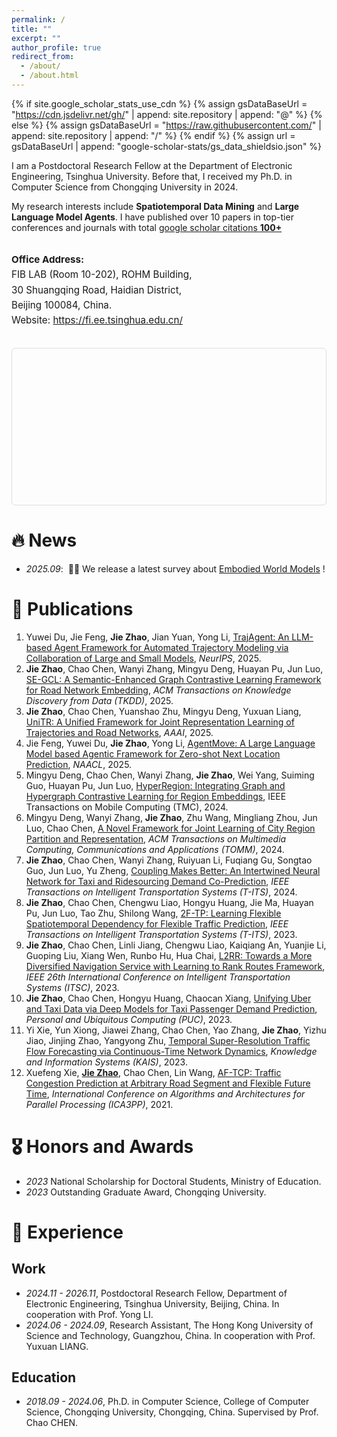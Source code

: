 ```yaml
---
permalink: /
title: ""
excerpt: ""
author_profile: true
redirect_from: 
  - /about/
  - /about.html
---
```


{% if site.google_scholar_stats_use_cdn %}
{% assign gsDataBaseUrl = "https://cdn.jsdelivr.net/gh/" | append: site.repository | append: "@" %}
{% else %}
{% assign gsDataBaseUrl = "https://raw.githubusercontent.com/" | append: site.repository | append: "/" %}
{% endif %}
{% assign url = gsDataBaseUrl | append: "google-scholar-stats/gs_data_shieldsio.json" %}

<span class='anchor' id='about-me'></span>

I am a Postdoctoral Research Fellow at the Department of Electronic Engineering, Tsinghua University. Before that, I received my Ph.D. in Computer Science from Chongqing University in 2024.

My research interests include **Spatiotemporal Data Mining** and **Large Language Model Agents**. I have published over 10 papers in top-tier conferences and journals with total <a href='https://scholar.google.com/citations?user=cSrV8q4AAAAJ'>google scholar citations <strong><span id='total_cit'>100+</span></strong></a>

<div style="display:flex; flex-wrap:wrap; align-items:flex-start; margin-top:1rem; gap:1rem;">

  <!-- 左边文字 -->
  <div style="flex:1; min-width:250px; font-size:0.95rem; line-height:1.6;">
  <p>
    <strong>Office Address:</strong><br>
    FIB LAB (Room 10-202), ROHM Building,<br>
    30 Shuangqing Road, Haidian District,<br>
    Beijing 100084, China.<br>
    Website: <a href="https://fi.ee.tsinghua.edu.cn/" target="_blank">
      https://fi.ee.tsinghua.edu.cn/
    </a>
  </p>
</div>


  <!-- 右边地图 -->
  <div style="flex:1; min-width:300px; height:250px; border:1px solid #ddd; border-radius:6px; overflow:hidden;">
    <div id="mapid" style="height:100%; width:100%;"></div>
  </div>
</div>

<!-- Leaflet CSS & JS -->
<link rel="stylesheet" href="https://unpkg.com/leaflet@1.9.4/dist/leaflet.css"/>
<script src="https://unpkg.com/leaflet@1.9.4/dist/leaflet.js"></script>

<script>
  var map = L.map('mapid').setView([40.005302, 116.336211], 11);
  L.tileLayer(
    'https://webrd0{s}.is.autonavi.com/appmaptile?lang=zh_cn&size=1&scale=1&style=8&x={x}&y={y}&z={z}',
    {
      subdomains: ['1','2','3','4'], 
      attribution: '© Amap'
    }
  ).addTo(map);
  // 添加标记
  L.marker([40.005302, 116.336211]).addTo(map)
    .bindPopup('ROHM Building')
    .openPopup();
</script>

# 🔥 News
- *2025.09*: &nbsp;🎉🎉 We release a latest survey about [Embodied World Models](https://www.researchgate.net/publication/395713824_A_Survey_of_Embodied_World_Models) !

# 📝 Publications 
1. Yuwei Du, Jie Feng, **Jie Zhao**, Jian Yuan, Yong Li, [TrajAgent: An LLM-based Agent Framework for Automated Trajectory Modeling via Collaboration of Large and Small Models](https://arxiv.org/abs/2410.20445), *NeurIPS*, 2025.
2. **Jie Zhao**, Chao Chen, Wanyi Zhang, Mingyu Deng, Huayan Pu, Jun Luo, [SE-GCL: A Semantic-Enhanced Graph Contrastive Learning Framework for Road Network Embedding](https://dl.acm.org/doi/abs/10.1145/3757921), *ACM Transactions on Knowledge Discovery from Data (TKDD)*, 2025.
3. **Jie Zhao**, Chao Chen, Yuanshao Zhu, Mingyu Deng, Yuxuan Liang, [UniTR: A Unified Framework for Joint Representation Learning of Trajectories and Road Networks](https://ojs.aaai.org/index.php/AAAI/article/view/33457), *AAAI*, 2025.
4. Jie Feng, Yuwei Du, **Jie Zhao**, Yong Li, [AgentMove: A Large Language Model based Agentic Framework for Zero-shot Next Location Prediction](https://aclanthology.org/2025.naacl-long.61/), *NAACL*, 2025.
5. Mingyu Deng, Chao Chen, Wanyi Zhang, **Jie Zhao**, Wei Yang, Suiming Guo, Huayan Pu, Jun Luo, [HyperRegion: Integrating Graph and Hypergraph Contrastive Learning for Region Embeddings](https://ieeexplore.ieee.org/abstract/document/10791310/), IEEE Transactions on Mobile Computing (TMC), 2024.
6. Mingyu Deng, Wanyi Zhang, **Jie Zhao**, Zhu Wang, Mingliang Zhou, Jun Luo, Chao Chen, [A Novel Framework for Joint Learning of City Region Partition and Representation](https://dl.acm.org/doi/abs/10.1145/3652857), *ACM Transactions on Multimedia Computing, Communications and Applications (TOMM)*, 2024.
7. **Jie Zhao**, Chao Chen, Wanyi Zhang, Ruiyuan Li, Fuqiang Gu, Songtao Guo, Jun Luo, Yu Zheng, [Coupling Makes Better: An Intertwined Neural Network for Taxi and Ridesourcing Demand Co-Prediction](https://ieeexplore.ieee.org/abstract/document/10265747), *IEEE Transactions on Intelligent Transportation Systems (T-ITS)*, 2024.
8. **Jie Zhao**, Chao Chen, Chengwu Liao, Hongyu Huang, Jie Ma, Huayan Pu, Jun Luo, Tao Zhu, Shilong Wang, [2F-TP: Learning Flexible Spatiotemporal Dependency for Flexible Traffic Prediction](https://ieeexplore.ieee.org/abstract/document/9703274), *IEEE Transactions on Intelligent Transportation Systems (T-ITS)*, 2023.
9. **Jie Zhao**, Chao Chen, Linli Jiang, Chengwu Liao, Kaiqiang An, Yuanjie Li, Guoping Liu, Xiang Wen, Runbo Hu, Hua Chai, [L2RR: Towards a More Diversified Navigation Service with Learning to Rank Routes Framework](https://ieeexplore.ieee.org/abstract/document/10422614/), *IEEE 26th International Conference on Intelligent Transportation Systems (ITSC)*, 2023.
10. **Jie Zhao**, Chao Chen, Hongyu Huang, Chaocan Xiang, [Unifying Uber and Taxi Data via Deep Models for Taxi Passenger Demand Prediction](https://link.springer.com/article/10.1007/s00779-020-01426-y), *Personal and Ubiquitous Computing (PUC)*, 2023.
11. Yi Xie, Yun Xiong, Jiawei Zhang, Chao Chen, Yao Zhang, **Jie Zhao**, Yizhu Jiao, Jinjing Zhao, Yangyong Zhu, [Temporal Super-Resolution Traffic Flow Forecasting via Continuous-Time Network Dynamics](https://link.springer.com/article/10.1007/s10115-023-01887-6), *Knowledge and Information Systems (KAIS)*, 2023.
12. Xuefeng Xie, **<u>Jie Zhao</u>**, Chao Chen, Lin Wang, [AF-TCP: Traffic Congestion Prediction at Arbitrary Road Segment and Flexible Future Time](https://link.springer.com/chapter/10.1007/978-3-030-95391-1_11), *International Conference on Algorithms and Architectures for Parallel Processing (ICA3PP)*, 2021.

# 🎖 Honors and Awards
- *2023* National Scholarship for Doctoral Students, Ministry of Education.
- *2023* Outstanding Graduate Award, Chongqing University. 

# 📖 Experience
## Work
- *2024.11 - 2026.11*, Postdoctoral Research Fellow, Department of Electronic Engineering, Tsinghua University, Beijing, China. In cooperation with Prof. Yong LI.
- *2024.06 - 2024.09*, Research Assistant, The Hong Kong University of Science and Technology, Guangzhou, China. In cooperation with Prof. Yuxuan LIANG.

## Education
- *2018.09 - 2024.06*, Ph.D. in Computer Science, College of Computer Science, Chongqing University, Chongqing, China. Supervised by Prof. Chao CHEN.
